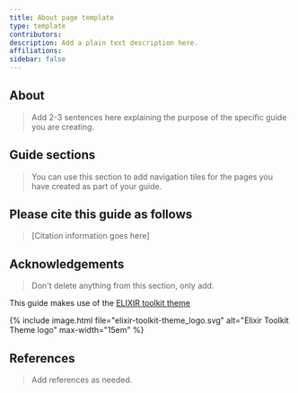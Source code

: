 ```yaml
---
title: About page template
type: template
contributors: 
description: Add a plain text description here.
affiliations:
sidebar: false
---
```



## About 

> Add 2-3 sentences here explaining the purpose of the specific guide you are creating.


## Guide sections

> You can use this section to add navigation tiles for the pages you have created as part of your guide.


## Please cite this guide as follows

> [Citation information goes here]


## Acknowledgements

> Don't delete anything from this section, only add.

This guide makes use of the [ELIXIR toolkit theme](https://github.com/ELIXIR-Belgium/elixir-toolkit-theme)

{% include image.html file="elixir-toolkit-theme_logo.svg" alt="Elixir Toolkit Theme logo" max-width="15em" %}

## References

> Add references as needed.